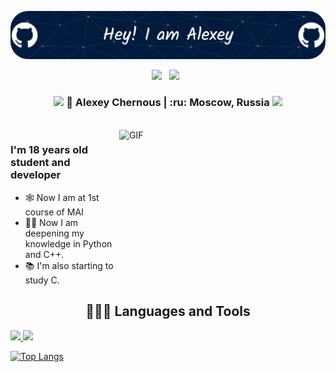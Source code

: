 
![Header](./github-header-image.png)


<p align='center'>
   <a href="https://t.me/HGRaicer"><img height="30" src="https://img.shields.io/badge/Telegram-2CA5E0?style=for-the-badge&logo=telegram&logoColor=white "Telegram contact""></a>&nbsp;&nbsp;
<a href="https://vk.com/hgraicer"><img height="30" src="https://img.shields.io/badge/вконтакте-%232E87FB.svg?&style=for-the-badge&logo=vk&logoColor=white"></a>&nbsp;&nbsp;



<div align="center">
<h3><img src="https://media.giphy.com/media/WUlplcMpOCEmTGBtBW/giphy.gif" width="30"> 🙎 Alexey Chernous  | :ru: Moscow, Russia <img src="https://media.giphy.com/media/WUlplcMpOCEmTGBtBW/giphy.gif" width="30"></h3>
</div>
 
 
 
<br />
<img align="right" height="250px" width="330px" alt="GIF" src="https://media.giphy.com/media/TENGwS5hytGEt66IlO/giphy.gif" />
<p align="center">
  <h3> I'm 18 years old student and developer</h3>
</p>

- 🕸 Now I am at 1st course of MAI
- 🙇‍♂️ Now I am deepening my knowledge in Python and C++.
- 📚 I'm also starting to study C.

 
<h2 align="center"> 👨🏻‍💻 Languages and Tools </h2>
<a href="https://skillicons.dev">
    <img src="https://skillicons.dev/icons?i=cpp,c,bash,py&theme=dark" />
    <img src="https://skillicons.dev/icons?i=github,linux&theme=dark" />
  </a>
 
 [![Top Langs](https://github-readme-stats.vercel.app/api/top-langs/?username=hgraicer&layout=donut)](https://github.com/hgraicer/github-readme-stats)
  

